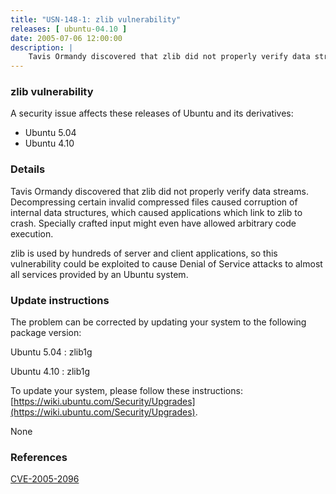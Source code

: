 ```yaml
---
title: "USN-148-1: zlib vulnerability"
releases: [ ubuntu-04.10 ]
date: 2005-07-06 12:00:00
description: |
    Tavis Ormandy discovered that zlib did not properly verify data streams.  Decompressing certain invalid compressed files caused corruption of internal data structures, which caused applications which link to zlib to crash.  Specially crafted input might even have allowed arbitrary code execution.
--- 
```

 
### zlib vulnerability

A security issue affects these releases of Ubuntu and its derivatives:

* Ubuntu 5.04
* Ubuntu 4.10

### Details

Tavis Ormandy discovered that zlib did not properly verify data streams. Decompressing certain invalid compressed files caused corruption of internal data structures, which caused applications which link to zlib to crash. Specially crafted input might even have allowed arbitrary code execution.

zlib is used by hundreds of server and client applications, so this vulnerability could be exploited to cause Denial of Service attacks to almost all services provided by an Ubuntu system.

### Update instructions

The problem can be corrected by updating your system to the following package version:

Ubuntu 5.04
 : zlib1g 

Ubuntu 4.10
 : zlib1g 

To update your system, please follow these instructions: [https://wiki.ubuntu.com/Security/Upgrades](https://wiki.ubuntu.com/Security/Upgrades).

None

### References

 [CVE-2005-2096](http://people.ubuntu.com/~ubuntu-security/cve/CVE-2005-2096)
 
